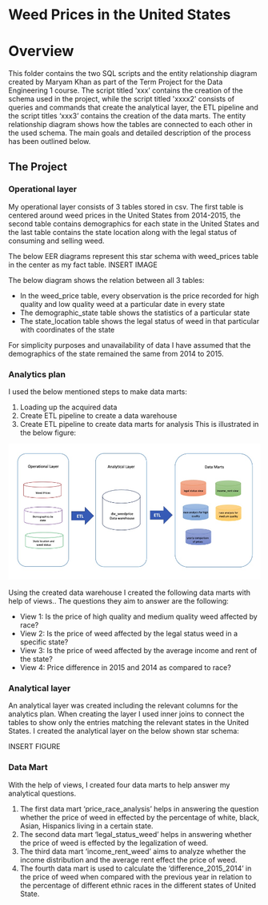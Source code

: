 # Weed Prices in the United States

# Overview

This folder contains the two SQL scripts and the entity relationship diagram created by Maryam Khan as part of the Term Project for the Data Engineering 1 course. The script titled ‘xxx’ contains the creation of the schema used in the project, while the script titled 'xxxx2' consists of queries and commands that create the analytical layer, the ETL pipeline and the script titles ‘xxx3’ contains the creation of the data marts. The entity relationship diagram shows how the tables are connected to each other in the used schema. The main goals and detailed description of the process has been outlined below.

## The Project

### Operational layer

My operational layer consists of 3 tables stored in csv. The first table is centered around weed prices in the United States from 2014-2015, the second table contains demographics for each state in the United States and the last table contains the state location along with the legal status of consuming and selling weed. 

The below EER diagrams represent this star schema with weed_prices table in the center as my fact table.
INSERT IMAGE

The below diagram shows the relation between all 3 tables:
- In the weed_price table, every observation is the price recorded for high quality and low quality weed at a particular date in every state
- The demographic_state table shows the statistics of a particular state
- The state_location table shows the legal status of weed in that particular with coordinates of the state 

For simplicity purposes and unavailability of data I have assumed that the demographics of the state remained the same from 2014 to 2015.


### Analytics plan

I used the below mentioned steps to make data marts:
1.	Loading up the acquired data
2.	Create ETL pipeline to create a data warehouse
3.	Create ETL pipeline to create data marts for analysis
This is illustrated in the below figure:

![B7727986-6F86-481A-9F4A-EA26B4B09F43.jpeg](https://github.com/maryamkhan1120/DE1/blob/main/TERM1/B7727986-6F86-481A-9F4A-EA26B4B09F43.jpeg)

Using the created data warehouse I created the following data marts with help of views.. The questions they aim to answer are the following:
- View 1: Is the price of high quality and medium quality weed affected by race?
- View 2: Is the price of weed affected by the legal status weed in a specific state?
- View 3: Is the price of weed affected by the average income and rent of the state?
- View 4: Price difference in 2015 and 2014 as compared to race?

### Analytical layer
An analytical layer was created including the relevant columns for the analytics plan. When creating the layer I used inner joins to connect the tables to show only the entries matching the relevant states in the United States.
I created the analytical layer on the below shown star schema:

INSERT FIGURE

### Data Mart
With the help of views, I created four data marts to help answer my analytical questions. 
1.	The first data mart ‘price_race_analysis’ helps in answering the question whether the price of weed in effected by the percentage of white, black, Asian, Hispanics living in a certain state. 
2.	The second data mart ‘legal_status_weed’ helps in answering whether the price of weed is effected by the legalization of weed. 
3.	The third data mart ‘income_rent_weed’ aims to analyze whether the income distribution and the average rent effect the price of weed. 
4.	The fourth data mart is used to calculate the ‘difference_2015_2014’ in the price of weed when compared with the previous year in relation to the percentage of different ethnic races in the different states of United State.

